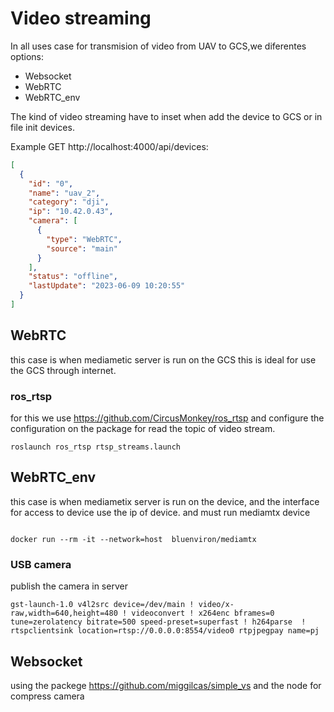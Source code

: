 # Video streaming

In all uses case for transmision of video from UAV to GCS,we diferentes options:

- Websocket
- WebRTC
- WebRTC_env

The kind of video streaming have to inset when add the device to GCS or in file init devices.

Example GET http://localhost:4000/api/devices:

```json
[
  {
    "id": "0",
    "name": "uav_2",
    "category": "dji",
    "ip": "10.42.0.43",
    "camera": [
      {
        "type": "WebRTC",
        "source": "main"
      }
    ],
    "status": "offline",
    "lastUpdate": "2023-06-09 10:20:55"
  }
]
```

## WebRTC

this case is when mediametic server is run on the GCS this is ideal for use the GCS through internet.

### ros_rtsp

for this we use https://github.com/CircusMonkey/ros_rtsp and configure the configuration on the package for read the topic of video stream.

```
roslaunch ros_rtsp rtsp_streams.launch
```

## WebRTC_env

this case is when mediametix server is run on the device, and the interface for access to device use the ip of device.
and must run mediamtx device

```

docker run --rm -it --network=host  bluenviron/mediamtx
```

### USB camera

publish the camera in server

```
gst-launch-1.0 v4l2src device=/dev/main ! video/x-raw,width=640,height=480 ! videoconvert ! x264enc bframes=0 tune=zerolatency bitrate=500 speed-preset=superfast ! h264parse  ! rtspclientsink location=rtsp://0.0.0.0:8554/video0 rtpjpegpay name=pj
```

## Websocket

using the packege https://github.com/miggilcas/simple_vs and the node for compress camera
